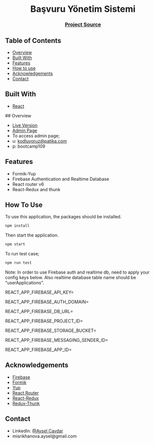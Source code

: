 <h1 align="center">Başvuru Yönetim Sistemi</h1>

<div align="center">
  <h3>
    <a href="https://github.com/159-Pazarama-React-Bootcamp/final-project-ayselcavdar">
      Project Source
    </a>
  </h3>
</div>

## Table of Contents

- [Overview](#overview)
- [Built With](#built-with)
- [Features](#features)
- [How to use](#how-to-use)
- [Acknowledgements](#acknowledgements)
- [Contact](#contact)

## Built With
- [React]((https://reactjs.org/))

## Overview
- [Live Version](https://application-management.netlify.app)
- [Admin Page](https://application-management.netlify.app/admin)
- To access admin page;
- u: kodluyoruz@patika.com
- p: bootcamp109
## Features

- Formik-Yup
- Firebase Authentication and Realtime Database
- React router v6
- React-Redux and thunk
## How To Use

To use this application, the packages should be installed. 
```bash
npm install
```
Then start the application.
```bash
npm start
```
To run test case;
```bash
npm run test
```

Note: In order to use Firebase auth and realtime db, need to apply your config keys below. Also realtime database table name should be "userApplications".

REACT_APP_FIREBASE_API_KEY=

REACT_APP_FIREBASE_AUTH_DOMAIN=

REACT_APP_FIREBASE_DB_URL=

REACT_APP_FIREBASE_PROJECT_ID=

REACT_APP_FIREBASE_STORAGE_BUCKET=

REACT_APP_FIREBASE_MESSAGING_SENDER_ID=

REACT_APP_FIREBASE_APP_ID=

## Acknowledgements

- [Firebase](https://firebase.google.com/?gclsrc=ds&gclsrc=ds&gclid=CKHYouHA1PUCFUcZGwodA8kM7Q)
- [Formik](https://formik.org/)
- [Yup](https://github.com/jquense/yup)
- [React Router](https://reactrouter.com/)
- [React-Redux](https://react-redux.js.org/)
- [Redux-Thunk](https://redux.js.org/usage/writing-logic-thunks)
## Contact

<ul>
  <li>LinkedIn: <a href="https://www.linkedin.com/in/aysel-cavdar/" rel="nofollow">@Aysel Çavdar</a></li>
  <li>misrikhanova.aysel@gmail.com</li>
</ul>
